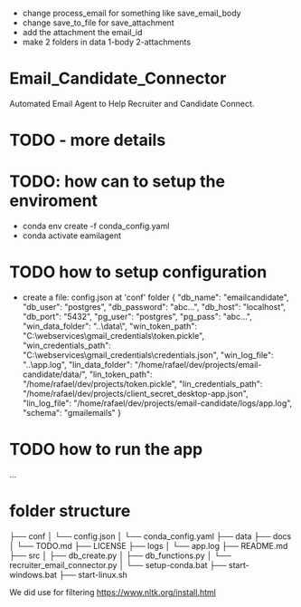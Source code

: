 - change process_email for something like save_email_body
- change save_to_file for save_attachment 
- add the attachment the email_id
- make 2 folders in data 1-body 2-attachments










# Email_Candidate_Connector
Automated Email Agent to Help Recruiter and Candidate Connect. 
# TODO - more details

# TODO: how can to setup the enviroment 
- conda env create -f conda_config.yaml
- conda activate eamilagent

# TODO how to setup configuration

- create a file: config.json at 'conf' folder
{
    "db_name": "emailcandidate",
    "db_user": "postgres",
    "db_password": "abc...",
    "db_host": "localhost",
    "db_port": "5432",
    "pg_user": "postgres",
    "pg_pass": "abc...",
    "win_data_folder": "..\\data\\",
    "win_token_path": "C:\\webservices\\gmail_credentials\\token.pickle",
    "win_credentials_path": "C:\\webservices\\gmail_credentials\\credentials.json",
    "win_log_file": "..\\app.log",
    "lin_data_folder": "/home/rafael/dev/projects/email-candidate/data/",
    "lin_token_path": "/home/rafael/dev/projects/token.pickle",
    "lin_credentials_path": "/home/rafael/dev/projects/client_secret_desktop-app.json",
    "lin_log_file": "/home/rafael/dev/projects/email-candidate/logs/app.log",
    "schema": "gmailemails"
}



# TODO how to run the app
...

# folder structure

├── conf
│   └── config.json
│   └── conda_config.yaml
├── data
├── docs
│   └── TODO.md
├── LICENSE
├── logs
│   └── app.log
├── README.md
├── src
│   ├── db_create.py
│   ├── db_functions.py
│   └── recruiter_email_connector.py
│   └── setup-conda.bat
├── start-windows.bat
├── start-linux.sh



We did use for filtering
https://www.nltk.org/install.html